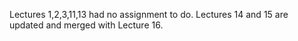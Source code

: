 Lectures 1,2,3,11,13 had no assignment to do.
Lectures 14 and 15 are updated and merged with Lecture 16.
